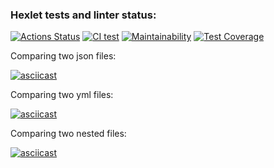 ### Hexlet tests and linter status:
[![Actions Status](https://github.com/Arrcontender/python-project-lvl2/workflows/hexlet-check/badge.svg)](https://github.com/Arrcontender/python-project-lvl2/actions)
[![CI test](https://github.com/Arrcontender/python-project-lvl2/actions/workflows/main.yml/badge.svg)](https://github.com/Arrcontender/python-project-lvl2/actions/workflows/main.yml)
[![Maintainability](https://api.codeclimate.com/v1/badges/8245297654213ea4f43b/maintainability)](https://codeclimate.com/github/Arrcontender/python-project-lvl2/maintainability)
[![Test Coverage](https://api.codeclimate.com/v1/badges/8245297654213ea4f43b/test_coverage)](https://codeclimate.com/github/Arrcontender/python-project-lvl2/test_coverage)

Comparing two json files:

[![asciicast](https://asciinema.org/a/WS9DL7avP2Blb15sX0lyuvGaA.svg)](https://asciinema.org/a/WS9DL7avP2Blb15sX0lyuvGaA)

Comparing two yml files:

[![asciicast](https://asciinema.org/a/rW1jrYOEdWX0MNDrMSiwNChxm.svg)](https://asciinema.org/a/rW1jrYOEdWX0MNDrMSiwNChxm)

Comparing two nested files:

[![asciicast](https://asciinema.org/a/JnfGv8ljxEVTLN7be542a0q8c.svg)](https://asciinema.org/a/JnfGv8ljxEVTLN7be542a0q8c)
